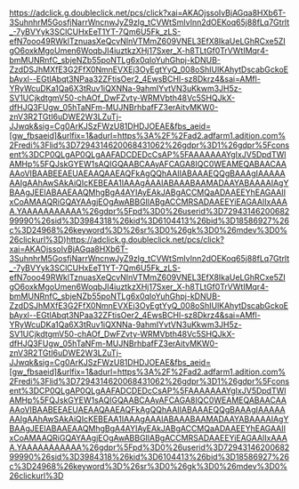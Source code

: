 https://adclick.g.doubleclick.net/pcs/click?xai=AKAOjssoIvBjAGqa8HXb6T-3SuhnhrM5GosfjNarrWncnwJyZ9zlg_tCVWtSmIvInn2dOEKoq65j88fLq7Gtrlt_-7yBVYyk3SClCUHxEeT1YT-7Qm6U5Fk_zLS-efN7ooo49RWklTznuasXeQcvNInVTMmZ609VNEL3EfX8IkaUeLGhRCxe5ZIgO6oxkMgoUmen6WoqbJI4iuztkzXHj17Sxer_X-h8TLtGf0TrVWtIMqr4-bmMUNRnfC_sbjeNZb55poNTLg6x0qIoYuhGhpj-kDNUB-ZzdDSJhMXfE3G2FfX0NmnEVXEj3OyEgtYyQ_008oShIUlKAhytDscabGckoEbAyxl--EGtlAbqt3NPaa32ZFtisOer2_4EwsBCHl-sz8Dkrz4&sai=AMfl-YRyWcuDKa1Qa6X3tRuv1iQXNNa-9ahmIYvtVN3uKkwm3JH5z-SV1UCjkdtgmV50-chAOf_DwFZvty-WRMVbth48Vc5SHQJkX-dfHJQ3FUgw_05hTaNFm-MUJNBrhbafFZ3erAitvMKW0-znV3R2TGtI6uDWE2W3LZuTj-JJwqk&sig=Cg0ArKJSzFWzU81DHDJOEAE&fbs_aeid=[gw_fbsaeid]&urlfix=1&adurl=https%3A%2F%2Fad2.adfarm1.adition.com%2Fredi%3Flid%3D7294314620068431062%26gdpr%3D1%26gdpr%5Fconsent%3DCP0QLgAP0QLgAAFADCDEDcCsAP%5FAAAAAAAYgIxJV5DpdTWlAMHp%5FQJskGYEW1sAQIGQAABCAAyAFCAGA8IQC0WEAMEQABAACAAAAoVIBAABEEAEUAEAAQAAEAQFkAgQQhAAIIABAAAEQQgBAAAgIAAAAAAAIgAAhAwSAkAiQIcKEBEAA1IAAAgAAAIABAAABAAMADAAYABAAAAIAgYBAAgJEEIABAAEAAQMhgBgA4AYIAyEAkJABgACCMQaADAAEEYhEAGAAIIxCoAMAAQRiGQAYAAgjEOgAwABBGIlABgACCMRSADAAEEYiEAGAAIIxAAAA.YAAAAAAAAAAA%26gdpr%5Fpd%3D0%26userid%3D7294314620068299990%26sid%3D3984318%26kid%3D6104413%26bid%3D18586927%26c%3D24968%26keyword%3D%26sr%3D0%26gk%3D0%26mdev%3D0%26clickurl%3D)https://adclick.g.doubleclick.net/pcs/click?xai=AKAOjssoIvBjAGqa8HXb6T-3SuhnhrM5GosfjNarrWncnwJyZ9zlg_tCVWtSmIvInn2dOEKoq65j88fLq7Gtrlt_-7yBVYyk3SClCUHxEeT1YT-7Qm6U5Fk_zLS-efN7ooo49RWklTznuasXeQcvNInVTMmZ609VNEL3EfX8IkaUeLGhRCxe5ZIgO6oxkMgoUmen6WoqbJI4iuztkzXHj17Sxer_X-h8TLtGf0TrVWtIMqr4-bmMUNRnfC_sbjeNZb55poNTLg6x0qIoYuhGhpj-kDNUB-ZzdDSJhMXfE3G2FfX0NmnEVXEj3OyEgtYyQ_008oShIUlKAhytDscabGckoEbAyxl--EGtlAbqt3NPaa32ZFtisOer2_4EwsBCHl-sz8Dkrz4&sai=AMfl-YRyWcuDKa1Qa6X3tRuv1iQXNNa-9ahmIYvtVN3uKkwm3JH5z-SV1UCjkdtgmV50-chAOf_DwFZvty-WRMVbth48Vc5SHQJkX-dfHJQ3FUgw_05hTaNFm-MUJNBrhbafFZ3erAitvMKW0-znV3R2TGtI6uDWE2W3LZuTj-JJwqk&sig=Cg0ArKJSzFWzU81DHDJOEAE&fbs_aeid=[gw_fbsaeid]&urlfix=1&adurl=https%3A%2F%2Fad2.adfarm1.adition.com%2Fredi%3Flid%3D7294314620068431062%26gdpr%3D1%26gdpr%5Fconsent%3DCP0QLgAP0QLgAAFADCDEDcCsAP%5FAAAAAAAYgIxJV5DpdTWlAMHp%5FQJskGYEW1sAQIGQAABCAAyAFCAGA8IQC0WEAMEQABAACAAAAoVIBAABEEAEUAEAAQAAEAQFkAgQQhAAIIABAAAEQQgBAAAgIAAAAAAAIgAAhAwSAkAiQIcKEBEAA1IAAAgAAAIABAAABAAMADAAYABAAAAIAgYBAAgJEEIABAAEAAQMhgBgA4AYIAyEAkJABgACCMQaADAAEEYhEAGAAIIxCoAMAAQRiGQAYAAgjEOgAwABBGIlABgACCMRSADAAEEYiEAGAAIIxAAAA.YAAAAAAAAAAA%26gdpr%5Fpd%3D0%26userid%3D7294314620068299990%26sid%3D3984318%26kid%3D6104413%26bid%3D18586927%26c%3D24968%26keyword%3D%26sr%3D0%26gk%3D0%26mdev%3D0%26clickurl%3D
